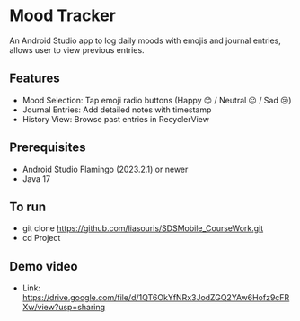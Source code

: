 # Mood Tracker 

An Android Studio app to log daily moods with emojis and journal entries, allows user to view previous entries.

## Features
- Mood Selection: Tap emoji radio buttons (Happy 😊 / Neutral 😐 / Sad 😢)
- Journal Entries: Add detailed notes with timestamp
- History View: Browse past entries in RecyclerView
  
## Prerequisites
- Android Studio Flamingo (2023.2.1) or newer
- Java 17 

## To run 
- git clone https://github.com/liasouris/SDSMobile_CourseWork.git
- cd Project
## Demo video
- Link: https://drive.google.com/file/d/1QT6OkYfNRx3JodZGQ2YAw6Hofz9cFRXw/view?usp=sharing
